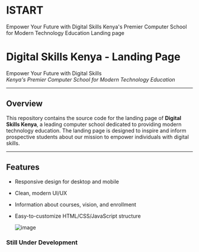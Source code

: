 # ISTART

Empower Your Future with Digital Skills Kenya's Premier Computer School for Modern Technology Education Landing page

# Digital Skills Kenya - Landing Page

Empower Your Future with Digital Skills  
_Kenya's Premier Computer School for Modern Technology Education_

---

## Overview

This repository contains the source code for the landing page of **Digital Skills Kenya**, a leading computer school dedicated to providing modern technology education. The landing page is designed to inspire and inform prospective students about our mission to empower individuals with digital skills.

---

## Features

- Responsive design for desktop and mobile
- Clean, modern UI/UX
- Information about courses, vision, and enrollment
- Easy-to-customize HTML/CSS/JavaScript structure


   ![image](https://github.com/user-attachments/assets/c2051a3d-5cdb-44fa-95fa-86d9df573d53)

### Still Under Development
